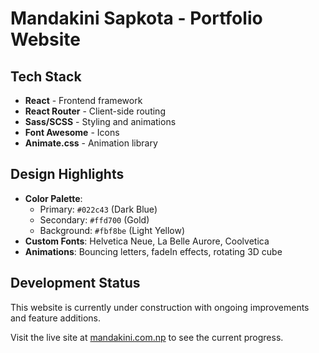 # Mandakini Sapkota - Portfolio Website

## Tech Stack

- **React** - Frontend framework
- **React Router** - Client-side routing
- **Sass/SCSS** - Styling and animations
- **Font Awesome** - Icons
- **Animate.css** - Animation library


## Design Highlights

- **Color Palette**: 
  - Primary: `#022c43` (Dark Blue)
  - Secondary: `#ffd700` (Gold)
  - Background: `#fbf8be` (Light Yellow)
- **Custom Fonts**: Helvetica Neue, La Belle Aurore, Coolvetica
- **Animations**: Bouncing letters, fadeIn effects, rotating 3D cube

## Development Status

This website is currently under construction with ongoing improvements and feature additions.

Visit the live site at [mandakini.com.np](https://mandakini.com.np) to see the current progress.

